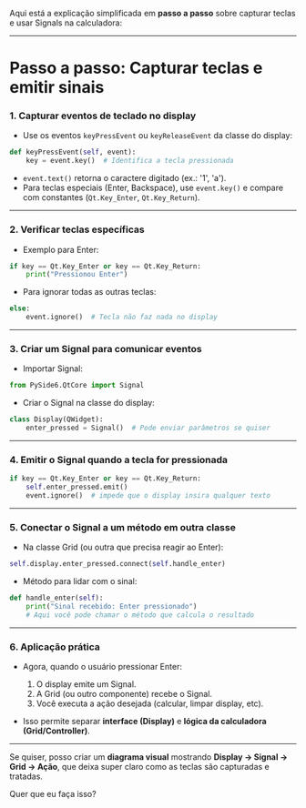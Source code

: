Aqui está a explicação simplificada em **passo a passo** sobre capturar teclas e usar Signals na calculadora:

---

# Passo a passo: Capturar teclas e emitir sinais

### 1. Capturar eventos de teclado no display

* Use os eventos `keyPressEvent` ou `keyReleaseEvent` da classe do display:

```python
def keyPressEvent(self, event):
    key = event.key()  # Identifica a tecla pressionada
```

* `event.text()` retorna o caractere digitado (ex.: '1', 'a').
* Para teclas especiais (Enter, Backspace), use `event.key()` e compare com constantes (`Qt.Key_Enter`, `Qt.Key_Return`).

---

### 2. Verificar teclas específicas

* Exemplo para Enter:

```python
if key == Qt.Key_Enter or key == Qt.Key_Return:
    print("Pressionou Enter")
```

* Para ignorar todas as outras teclas:

```python
else:
    event.ignore()  # Tecla não faz nada no display
```

---

### 3. Criar um Signal para comunicar eventos

* Importar Signal:

```python
from PySide6.QtCore import Signal
```

* Criar o Signal na classe do display:

```python
class Display(QWidget):
    enter_pressed = Signal()  # Pode enviar parâmetros se quiser
```

---

### 4. Emitir o Signal quando a tecla for pressionada

```python
if key == Qt.Key_Enter or key == Qt.Key_Return:
    self.enter_pressed.emit()
    event.ignore()  # impede que o display insira qualquer texto
```

---

### 5. Conectar o Signal a um método em outra classe

* Na classe Grid (ou outra que precisa reagir ao Enter):

```python
self.display.enter_pressed.connect(self.handle_enter)
```

* Método para lidar com o sinal:

```python
def handle_enter(self):
    print("Sinal recebido: Enter pressionado")
    # Aqui você pode chamar o método que calcula o resultado
```

---

### 6. Aplicação prática

* Agora, quando o usuário pressionar Enter:

  1. O display emite um Signal.
  2. A Grid (ou outro componente) recebe o Signal.
  3. Você executa a ação desejada (calcular, limpar display, etc).

* Isso permite separar **interface (Display)** e **lógica da calculadora (Grid/Controller)**.

---

Se quiser, posso criar um **diagrama visual** mostrando **Display → Signal → Grid → Ação**, que deixa super claro como as teclas são capturadas e tratadas.

Quer que eu faça isso?
